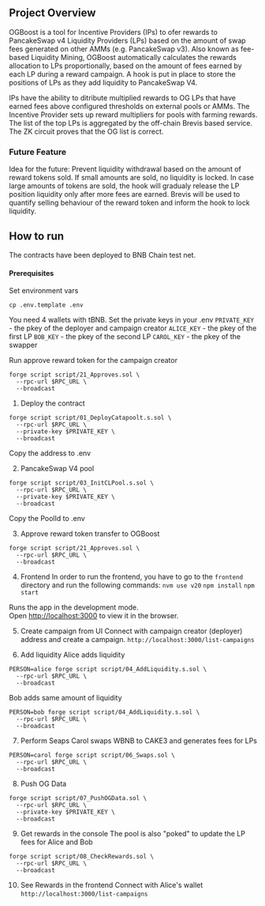 ## Project Overview
OGBoost is a tool for Incentive Providers (IPs) to ofer rewards to PancakeSwap v4 Liquidity Providers (LPs) based on the amount of swap fees generated on other AMMs (e.g. PancakeSwap v3). Also known as fee-based Liquidity Mining, OGBoost automatically calculates the rewards allocation to LPs proportionally, based on the amount of fees earned by each LP during a reward campaign. A hook is put in place to store the positions of LPs as they add liquidity to PancakeSwap V4.

IPs have the ability to ditribute multiplied rewards to OG LPs that have earned fees above configured thresholds on external pools or AMMs. The Incentive Provider sets up reward multipliers for pools with farming rewards. The list of the top LPs is aggregated by the off-chain Brevis based service. The ZK circuit proves that the OG list is correct.

### Future Feature
Idea for the future: Prevent liquidity withdrawal based on the amount of reward tokens sold. If small amounts are sold, no liquidity is locked. In case large amounts of tokens are sold, the hook will gradualy release the LP position liquidity only after more fees are earned. Brevis will be used to quantify selling behaviour of the reward token and inform the hook to lock liquidity.

## How to run
The contracts have been deployed to BNB Chain test net.

#### Prerequisites
Set environment vars

`cp .env.template .env`

You need 4 wallets with tBNB. Set the private keys in your .env
`PRIVATE_KEY` - the pkey of the deployer and campaign creator
`ALICE_KEY` - the pkey of the first LP
`BOB_KEY` - the pkey of the second LP
`CAROL_KEY` - the pkey of the swapper

Run approve reward token for the campaign creator
```
forge script script/21_Approves.sol \                                                                        
  --rpc-url $RPC_URL \
  --broadcast
```

1. Deploy the contract
```
forge script script/01_DeployCatapoolt.s.sol \
  --rpc-url $RPC_URL \
  --private-key $PRIVATE_KEY \
  --broadcast
```
Copy the address to .env 

2. PancakeSwap V4 pool
```
forge script script/03_InitCLPool.s.sol \ 
  --rpc-url $RPC_URL \
  --private-key $PRIVATE_KEY \
  --broadcast
```
Copy the PoolId to .env 

3. Approve reward token transfer to OGBoost
```
forge script script/21_Approves.sol \ 
  --rpc-url $RPC_URL \
  --broadcast
```

4. Frontend
In order to run the frontend, you have to go to the `frontend` directory and run the following commands:
`nvm use v20` 
`npm install`
`npm start`

Runs the app in the development mode.\
Open [http://localhost:3000](http://localhost:3000) to view it in the browser.


5. Create campaign from UI
Connect with campaign creator (deployer) address and create a campaign.
`http://localhost:3000/list-campaigns`

6. Add liquidity
Alice adds liquidity
```
PERSON=alice forge script script/04_AddLiquidity.s.sol \
  --rpc-url $RPC_URL \
  --broadcast
```
Bob adds same amount of liquidity
```
PERSON=bob forge script script/04_AddLiquidity.s.sol \ 
  --rpc-url $RPC_URL \
  --broadcast
```

7. Perform Seaps
Carol swaps WBNB to CAKE3 and generates fees for LPs
```
PERSON=carol forge script script/06_Swaps.sol \
  --rpc-url $RPC_URL \
  --broadcast
```

8. Push OG Data
```
forge script script/07_PushOGData.sol \ 
  --rpc-url $RPC_URL \
  --private-key $PRIVATE_KEY \
  --broadcast
```

9. Get rewards in the console
The pool is also "poked" to update the LP fees for Alice and Bob
```
forge script script/08_CheckRewards.sol \
  --rpc-url $RPC_URL \
  --broadcast
```

10. See Rewards in the frontend
Connect with Alice's wallet
`http://localhost:3000/list-campaigns`

